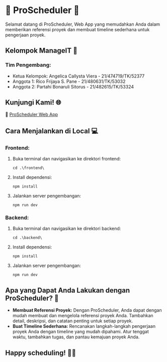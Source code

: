 # 🚀 ProScheduler 📅

Selamat datang di ProScheduler, Web App yang memudahkan Anda dalam memberikan referensi proyek dan membuat timeline sederhana untuk pengerjaan proyek.

## Kelompok ManageIT 💼

### Tim Pengembang:

- Ketua Kelompok: Angelica Callysta Viera - 21/474719/TK/52377
- Anggota 1: Rico Frijaya S. Pane - 21/480631/TK/53032
- Anggota 2: Partahi Bonaruli Sitorus - 21/482615/TK/53324

## Kunjungi Kami! 🌐

🔗 [ProScheduler Web App](https://pro-scheduler--rose.vercel.app/)

## Cara Menjalankan di Local 💻

### Frontend:

1. Buka terminal dan navigasikan ke direktori frontend:
   ```
   cd .\frontend\
   ```
2. Install dependensi:
   ```
   npm install
   ```
3. Jalankan server pengembangan:
   ```
   npm run dev
   ```

### Backend:

1. Buka terminal dan navigasikan ke direktori backend:
   ```
   cd .\backend\
   ```
2. Install dependensi:
   ```
   npm install
   ```
3. Jalankan server pengembangan:
   ```
   npm run dev
   ```

## Apa yang Dapat Anda Lakukan dengan ProScheduler? 🎯

- **Membuat Referensi Proyek:** Dengan ProScheduler, Anda dapat dengan mudah membuat dan mengelola referensi proyek Anda. Tambahkan detail, deskripsi, dan catatan penting untuk setiap proyek.
- **Buat Timeline Sederhana:** Rencanakan langkah-langkah pengerjaan proyek Anda dengan timeline yang mudah dipahami. Atur tenggat waktu, tambahkan tugas, dan pantau kemajuan proyek Anda.

## Happy scheduling! 📆✨
